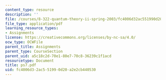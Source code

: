 ```yaml
---
content_type: resource
description: ''
file: /courses/8-322-quantum-theory-ii-spring-2003/fc4006d32ac551990d20a2e2cb440530_ps7.pdf
file_type: application/pdf
learning_resource_types:
- Assignments
license: https://creativecommons.org/licenses/by-nc-sa/4.0/
ocw_type: OCWFile
parent_title: Assignments
parent_type: CourseSection
parent_uid: a5c18c2d-70e1-80e7-70c8-36239c1f1acd
resourcetype: Document
title: ps7.pdf
uid: fc4006d3-2ac5-5199-0d20-a2e2cb440530
---
```

